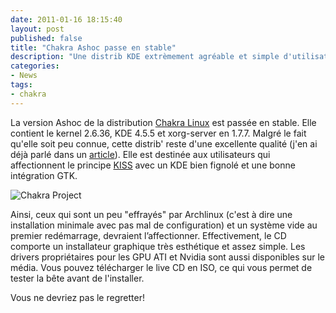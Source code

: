 ```yaml
---
date: 2011-01-16 18:15:40
layout: post
published: false
title: "Chakra Ashoc passe en stable"
description: "Une distrib KDE extrèmement agréable et simple d'utilisation."
categories:
- News
tags:
- chakra
---
```


La version Ashoc de la distribution [Chakra Linux](http://chakra-project.org/news/index.php?/archives/138-Chakra-GNULinux-0.3.1-released.html) est passée en stable. Elle contient le kernel 2.6.36, KDE 4.5.5 et xorg-server en 1.7.7. Malgré le fait qu'elle soit peu connue, cette distrib' reste d'une excellente qualité (j'en ai déjà parlé dans un [article](http://linuxien.legtux.org/2011/01/archlinux-ma-distribution-pour-2011/)). Elle est destinée aux utilisateurs qui affectionnent le principe [KISS](http://en.wikipedia.org/wiki/KISS_principle) avec un KDE bien fignolé et une bonne intégration GTK.

<!-- more -->

<img class="imgcenter" alt="Chakra Project" src="http://linuxien.legtux.org/uploads/images/2011/01/chakra.jpg">

Ainsi, ceux qui sont un peu "effrayés" par Archlinux (c'est à dire une installation minimale avec pas mal de configuration) et un système vide au premier redémarrage, devraient l’affectionner. Effectivement, le CD comporte un installateur graphique très esthétique et assez simple. Les drivers propriétaires pour les GPU ATI et Nvidia sont aussi disponibles sur le média. Vous pouvez télécharger le live CD en ISO, ce qui vous permet de tester la bête avant de l'installer.

Vous ne devriez pas le regretter!
